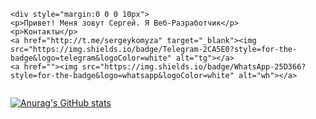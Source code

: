 

<div style="display:flex;>
						
  <img src="https://sun9-west.userapi.com/sun9-45/s/v1/if1/jUKFDY420ZEhuAiEEm4mBFD-e9-fP0g5kAeAweLcnXM_CmcD7GgclwbGakvDDPJKQcUAJx06.jpg?size=1440x2160&quality=96&type=album" alt="ava" width="250">
  
	<div style="margin:0 0 0 10px">
    <p>Привет! Меня зовут Сергей. Я Веб-Разработчик</p>
    <p>Контакты</p>
    <a href="http://t.me/sergeykomyza" target="_blank"><img src="https://img.shields.io/badge/Telegram-2CA5E0?style=for-the-badge&logo=telegram&logoColor=white" alt="tg"></a>
    <a href=""><img src="https://img.shields.io/badge/WhatsApp-25D366?style=for-the-badge&logo=whatsapp&logoColor=white" alt="wh"></a>
  </div>
																																																																 
</div>







[![Anurag's GitHub stats](https://github-readme-stats.vercel.app/api?username=sergeykomyza)](https://github.com/sergeykomyza/github-readme-stats)

